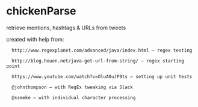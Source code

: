 # chickenParse
retrieve mentions, hashtags &amp; URLs from tweets

created with help from:

	  http://www.regexplanet.com/advanced/java/index.html – regex testing

	  http://blog.houen.net/java-get-url-from-string/ – regex starting point

	  https://www.youtube.com/watch?v=OluA0uJP9ts – setting up unit tests
	
	  @johnthompson – with RegEx tweaking via Slack

	  @ssmeke – with individual character processing
	